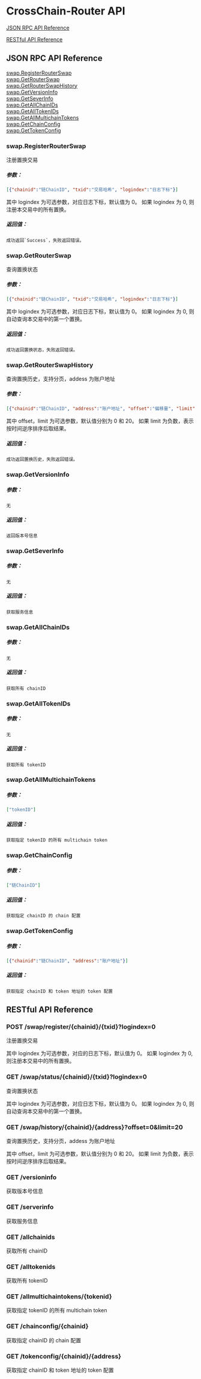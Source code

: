 # CrossChain-Router API

[JSON RPC API Reference](#json-rpc-api-reference)

[RESTful API Reference](#restful-api-reference)

## JSON RPC API Reference

[swap.RegisterRouterSwap](#swapregisterrouterswap)  
[swap.GetRouterSwap](#swapgetrouterswap)  
[swap.GetRouterSwapHistory](#swapgetrouterswaphistory)  
[swap.GetVersionInfo](#swapgetversioninfo)  
[swap.GetSeverInfo](#swapgetseverinfo)  
[swap.GetAllChainIDs](#swapgetallchainids)  
[swap.GetAllTokenIDs](#swapgetalltokenids)  
[swap.GetAllMultichainTokens](#swapgetallmultichaintokens)  
[swap.GetChainConfig](#swapgetchainconfig)  
[swap.GetTokenConfig](#swapgettokenconfig)  

### swap.RegisterRouterSwap

注册置换交易

##### 参数：
```json
[{"chainid":"链ChainID", "txid":"交易哈希", "logindex":"日志下标"}]
```
其中 logindex 为可选参数，对应日志下标，默认值为 0。
如果 logindex 为 0, 则注册本交易中的所有置换。

##### 返回值：
```text
成功返回`Success`，失败返回错误。
```

### swap.GetRouterSwap

查询置换状态

##### 参数：
```json
[{"chainid":"链ChainID", "txid":"交易哈希", "logindex":"日志下标"}]
```
其中 logindex 为可选参数，对应日志下标，默认值为 0。
如果 logindex 为 0, 则自动查询本交易中的第一个置换。

##### 返回值：
```text
成功返回置换状态，失败返回错误。
```

### swap.GetRouterSwapHistory

查询置换历史，支持分页，addess 为账户地址

##### 参数：
```json
[{"chainid":"链ChainID", "address":"账户地址", "offset":"偏移量", "limit":"数量限制"}]
```
其中 offset，limit 为可选参数，默认值分别为 0 和 20。
如果 limit 为负数，表示按时间逆序排序后取结果。

##### 返回值：
```text
成功返回置换历史，失败返回错误。
```

### swap.GetVersionInfo

##### 参数：
```text
无
```

##### 返回值：
```text
返回版本号信息
```

### swap.GetSeverInfo

##### 参数：
```text
无
```

##### 返回值：
```text
获取服务信息
```

### swap.GetAllChainIDs

##### 参数：
```text
无
```

##### 返回值：
```text
获取所有 chainID
```

### swap.GetAllTokenIDs

##### 参数：
```text
无
```

##### 返回值：
```text
获取所有 tokenID
```

### swap.GetAllMultichainTokens

##### 参数：
```json
["tokenID"]
```

##### 返回值：
```text
获取指定 tokenID 的所有 multichain token
```

### swap.GetChainConfig

##### 参数：
```json
["链ChainID"]
```

##### 返回值：
```text
获取指定 chainID 的 chain 配置
```

### swap.GetTokenConfig

##### 参数：
```json
[{"chainid":"链ChainID", "address":"账户地址"}]
```

##### 返回值：
```text
获取指定 chainID 和 token 地址的 token 配置
```


## RESTful API Reference

### POST /swap/register/{chainid}/{txid}?logindex=0

注册置换交易

其中 logindex 为可选参数，对应的日志下标，默认值为 0。
如果 logindex 为 0, 则注册本交易中的所有置换。

### GET /swap/status/{chainid}/{txid}?logindex=0

查询置换状态

其中 logindex 为可选参数，对应日志下标，默认值为 0。
如果 logindex 为 0, 则自动查询本交易中的第一个置换。

### GET /swap/history/{chainid}/{address}?offset=0&limit=20

查询置换历史，支持分页，addess 为账户地址

其中 offset，limit 为可选参数，默认值分别为 0 和 20。
如果 limit 为负数，表示按时间逆序排序后取结果。

### GET /versioninfo
获取版本号信息

### GET /serverinfo
获取服务信息

### GET /allchainids
获取所有 chainID

### GET /alltokenids
获取所有 tokenID

### GET /allmultichaintokens/{tokenid}
获取指定 tokenID 的所有 multichain token

### GET /chainconfig/{chainid}
获取指定 chainID 的 chain 配置

### GET /tokenconfig/{chainid}/{address}
获取指定 chainID 和 token 地址的 token 配置
